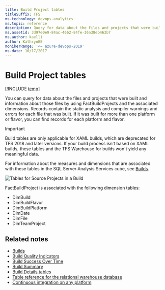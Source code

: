 ```yaml
---
title: Build Project tables
titleSuffix: TFS 
ms.technology: devops-analytics
ms.topic: reference
description: Query for data about the files and projects that were built and information about those files  
ms.assetid: 3d97e0e9-84ac-4662-84fe-36a38eb463b7
ms.author: kaelli
author: KathrynEE
monikerRange: '<= azure-devops-2019'
ms.date: 10/17/2017
---
```


# Build Project tables

[!INCLUDE [temp](../includes/tfs-report-platform-version.md)]

You can query for data about the files and projects that were built and information about those files by using FactBuildProjects and the associated dimensions. Records contain the static analysis and compiler warnings and errors for each file that was built. If it was built for more than one platform or flavor, you can find records for each platform and flavor.

> [!IMPORTANT]  
> Build tables are only applicable for XAML builds, which are deprecated for TFS 2018 and later versions. If your build process isn't based on XAML builds, these tables and the TFS Warehouse for builds won't yield any meaningful data.

For information about the measures and dimensions that are associated with these tables in the SQL Server Analysis Services cube, see [Builds](perspective-build-analyze-report-build-details-coverage.md).

![Tables for Source Projects in a Build](media/teamproj_factbuildproject.png "TeamProj_FactBuildProject")

FactBuildProject is associated with the following dimension tables:

* DimBuild
* DimBuildFlavor
* DimBuildPlatform
* DimDate
* DimFile
* DimTeamProject

## Related notes

* [Builds](perspective-build-analyze-report-build-details-coverage.md)
* [Build Quality Indicators](build-quality-indicators-report.md)
* [Build Success Over Time](build-success-over-time-report.md)
* [Build Summary](build-summary-report.md)
* [Build Details tables](table-reference-build-details.md)
* [Table reference for the relational warehouse database](table-reference-relational-warehouse-database.md)
* [Continuous integration on any platform](../../pipelines/overview.md)
